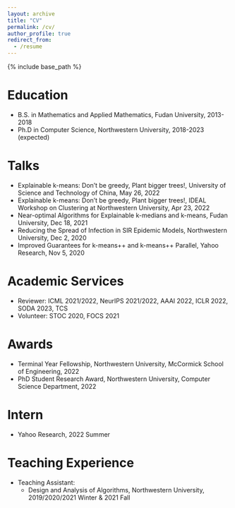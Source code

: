 ```yaml
---
layout: archive
title: "CV"
permalink: /cv/
author_profile: true
redirect_from:
  - /resume
---
```


{% include base_path %}

Education
======
* B.S. in Mathematics and Applied Mathematics, Fudan University, 2013-2018
* Ph.D in Computer Science, Northwestern University, 2018-2023 (expected)

Talks
======
* Explainable k-means: Don’t be greedy, Plant bigger trees!, University of Science and Technology of China, May 26, 2022 
* Explainable k-means: Don’t be greedy, Plant bigger trees!, IDEAL Workshop on Clustering at Northwestern University, Apr 23, 2022
* Near-optimal Algorithms for Explainable k-medians and k-means, Fudan University, Dec 18, 2021
* Reducing the Spread of Infection in SIR Epidemic Models, Northwestern University, Dec 2, 2020 
* Improved Guarantees for k-means++ and k-means++ Parallel, Yahoo Research, Nov 5, 2020  

Academic Services
======
* Reviewer: ICML 2021/2022, NeurIPS 2021/2022, AAAI 2022, ICLR 2022, SODA 2023, TCS
* Volunteer: STOC 2020, FOCS 2021

Awards
======
* Terminal Year Fellowship, Northwestern University, McCormick School of Engineering, 2022
* PhD Student Research Award, Northwestern University, Computer Science Department, 2022

Intern
======
* Yahoo Research, 2022 Summer

Teaching Experience
======
* Teaching Assistant: 
  * Design and Analysis of Algorithms, Northwestern University, 2019/2020/2021 Winter & 2021 Fall

<!-- Work experience
======
* Summer 2015: Research Assistant
  * Github University
  * Duties included: Tagging issues
  * Supervisor: Professor Git

* Fall 2015: Research Assistant
  * Github University
  * Duties included: Merging pull requests
  * Supervisor: Professor Hub
  
Skills
======
* Skill 1
* Skill 2
  * Sub-skill 2.1
  * Sub-skill 2.2
  * Sub-skill 2.3
* Skill 3

Publications
======
  <ul>{% for post in site.publications %}
    {% include archive-single-cv.html %}
  {% endfor %}</ul>
  
Talks
======
  <ul>{% for post in site.talks %}
    {% include archive-single-talk-cv.html %}
  {% endfor %}</ul>
  
Teaching
======
  <ul>{% for post in site.teaching %}
    {% include archive-single-cv.html %}
  {% endfor %}</ul>
  
Service and leadership
======
* Currently signed in to 43 different slack teams -->
